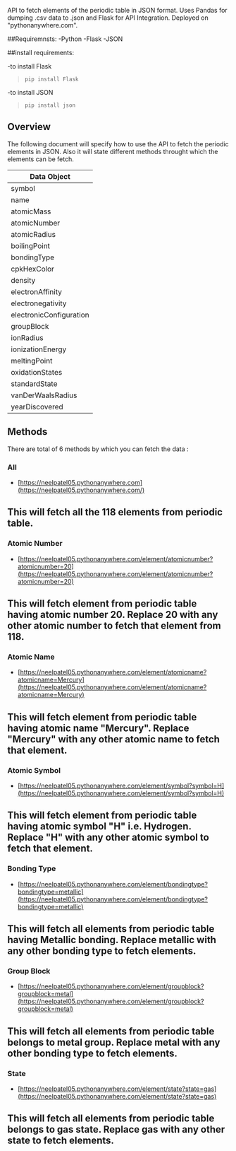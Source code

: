 
API to fetch elements of the periodic table in JSON format. Uses Pandas for dumping .csv data to .json and Flask for API Integration. Deployed on "pythonanywhere.com".

##Requiremnsts:
-Python
-Flask
-JSON


##install requirements:

-to install Flask
> `pip install Flask`

-to install JSON
> `pip install json`

## Overview
The following document will specify how to use the API to fetch the periodic elements in JSON. Also it will state different methods throught which the elements can be fetch.

|     **Data Object**    |
|------------------------|
| symbol                 |
| name                   |
| atomicMass             |
| atomicNumber           |
| atomicRadius           |
| boilingPoint           |
| bondingType            |
| cpkHexColor            |
| density                |
| electronAffinity       |
| electronegativity      |
| electronicConfiguration|
| groupBlock             |
| ionRadius              |
| ionizationEnergy       |
| meltingPoint           |
| oxidationStates        |
| standardState          |
| vanDerWaalsRadius      |
| yearDiscovered         |


## Methods
There are total of 6 methods by which you can fetch the data :

### All

- [https://neelpatel05.pythonanywhere.com](https://neelpatel05.pythonanywhere.com/)

This will fetch all the 118 elements from periodic table.
--------------------------------------------------------------------------------------------------------------------------------------------
### Atomic Number


- [https://neelpatel05.pythonanywhere.com/element/atomicnumber?atomicnumber=20](https://neelpatel05.pythonanywhere.com/element/atomicnumber?atomicnumber=20)

This will fetch element from periodic table having atomic number 20. Replace 20 with any other atomic number to fetch that element from 118.
--------------------------------------------------------------------------------------------------------------------------------------------

### Atomic Name


- [https://neelpatel05.pythonanywhere.com/element/atomicname?atomicname=Mercury](https://neelpatel05.pythonanywhere.com/element/atomicname?atomicname=Mercury)

This will fetch element from periodic table having atomic name "Mercury". Replace "Mercury" with any other atomic name to fetch that element.
--------------------------------------------------------------------------------------------------------------------------------------------

### Atomic Symbol


- [https://neelpatel05.pythonanywhere.com/element/symbol?symbol=H](https://neelpatel05.pythonanywhere.com/element/symbol?symbol=H)

This will fetch element from periodic table having atomic symbol "H" i.e. Hydrogen. Replace "H" with any other atomic symbol to fetch that element.
--------------------------------------------------------------------------------------------------------------------------------------------

### Bonding Type


- [https://neelpatel05.pythonanywhere.com/element/bondingtype?bondingtype=metallic](https://neelpatel05.pythonanywhere.com/element/bondingtype?bondingtype=metallic)

This will fetch all elements from periodic table having  Metallic bonding. Replace metallic with any other bonding type to fetch elements.
--------------------------------------------------------------------------------------------------------------------------------------------

### Group Block


- [https://neelpatel05.pythonanywhere.com/element/groupblock?groupblock=metal](https://neelpatel05.pythonanywhere.com/element/groupblock?groupblock=metal)

This will fetch all elements from periodic table belongs to metal group. Replace metal with any other bonding type to fetch elements.
--------------------------------------------------------------------------------------------------------------------------------------------

### State


- [https://neelpatel05.pythonanywhere.com/element/state?state=gas](https://neelpatel05.pythonanywhere.com/element/state?state=gas)

This will fetch all elements from periodic table belongs to gas state. Replace gas with any other state to fetch elements.
--------------------------------------------------------------------------------------------------------------------------------------------

